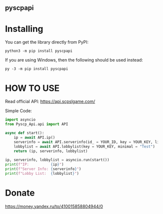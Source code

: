 ## pyscpapi

# Installing

You can get the library directly from PyPI:
```
python3 -m pip install pyscpapi
```

If you are using Windows, then the following should be used instead:
```
py -3 -m pip install pyscpapi
```

# HOW TO USE
Read official API:
https://api.scpslgame.com/

Simple Code:

```py
import asyncio
from Pyscp_Api.api import API

async def start():
    ip = await API.ip()
    serverinfo = await API.serverinfo(id_ = YOUR_ID, key = YOUR_KEY, list_ = "true", players = "true")
    lobbylist = await API.lobbylist(key = YOUR_KEY, minimal = "Test")
    return (ip, serverinfo, lobbylist)
  
ip, serverinfo, lobbylist = asyncio.run(start())
print(f"IP:          {ip}")
print(f"Server Info: {serverinfo}")
print(f"Lobby List:  {lobbylist}")
```


# Donate
https://money.yandex.ru/to/410015858804944/0



